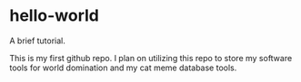 # hello-world
A brief tutorial.

This is my first github repo. I plan on utilizing this repo to store my software tools for world domination and my cat meme database tools.
